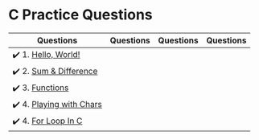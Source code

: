 # C Practice Questions

| Questions | Questions | Questions | Questions |
| ----- | ----- | ----- | ----- |
| :heavy_check_mark: 1. [Hello, World!](hello-world.c) |
| :heavy_check_mark: 2. [Sum & Difference](sum-and-difference.c) |
| :heavy_check_mark: 3. [Functions](functions.c) |
| :heavy_check_mark: 4. [Playing with Chars](playing-with-chars.c) |
| :heavy_check_mark: 4. [For Loop In C](for-loop-in-c.c) |
